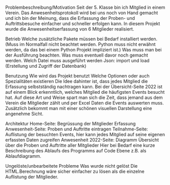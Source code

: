 Problembeschreibung/Motivation
Seit der 5. Klasse bin ich Mitglied in einem Verein. Das Anwesenheitsprotokoll wird bei uns noch von Hand gemacht und
ich bin der Meinung, dass die Erfassung der Proben- und Auftrittsbesuche einfacher und schneller erfolgen kann.
In diesem Projekt wurde die Anwesenheitserfassung von 6 Mitglieder realisiert.

Betrieb
Welche zusätzliche Pakete müssen bei Bedarf installiert werden. (Muss im Normalfall nicht beachtet werden. Python muss nicht erwähnt werden, da das bei einem Python Projekt impliziert ist.)
Was muss man bei der Ausführung beachten. Was muss eventuell davor noch gemacht werden.
Welch Datei muss ausgeführt werden
Json: import und load (Erstellung und Zugriff der Datenbank)

Benutzung
Wie wird das Projekt benutzt
Welche Optionen oder auch Spezialitäten existieren
Die Idee dahinter ist, dass jedes Mitglied die Erfassung selbstständig nachtragen kann.
Bei der Übersicht-Seite 2022 ist auf einem Blick erkenntlich, welches Mitglied die häufigsten Events besucht hat.
Auf diese Art und Weise spart man sich die Zeit, dass jemand aus dem Verein die Mitglieder zählt und per Excel Daten die Events auswerten muss.
Zusätzlich bekommt man mit einer schönen visuellen Darstellung eine angenehme Sicht.

Architektur
Home-Seite: Begrüssung der Mitglieder
Erfassung Anwesenheit-Seite: Proben und Auftritte eintragen
Teilnahme-Seite: Auflistung der besuchten Events, hier kann jedes Mitglied auf seine eigenen erfassten Daten zugreifen
Anwesenheit 2022-Seite: Diagramm Übersicht über die Proben und Auftritte aller Mitglieder
Hier bei Bedarf eine kurze Beschreibung des Ablaufs des Programms auf Code Ebene z.B. als Ablaufdiagramm.

Ungelöste/unbearbeitete Probleme
Was wurde nicht gelöst
Die HTML.Berechnung wäre sicher einfacher zu lösen als die einzelne Auflistung der Mitglieder.

